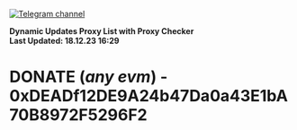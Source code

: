 [![Telegram channel](https://img.shields.io/endpoint?url=https://runkit.io/damiankrawczyk/telegram-badge/branches/master?url=https://t.me/n4z4v0d)](https://t.me/n4z4v0d) 

**Dynamic Updates Proxy List with Proxy Checker**  
**Last Updated: 18.12.23 16:29**

# DONATE (_any evm_) - 0xDEADf12DE9A24b47Da0a43E1bA70B8972F5296F2

